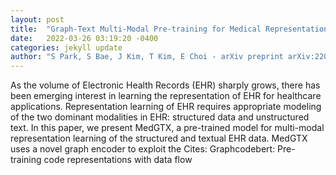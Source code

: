 ```yaml
---
layout: post
title:  "Graph-Text Multi-Modal Pre-training for Medical Representation Learning"
date:   2022-03-26 03:19:20 -0400
categories: jekyll update
author: "S Park, S Bae, J Kim, T Kim, E Choi - arXiv preprint arXiv:2203.09994, 2022"
---
```

As the volume of Electronic Health Records (EHR) sharply grows, there has been emerging interest in learning the representation of EHR for healthcare applications. Representation learning of EHR requires appropriate modeling of the two dominant modalities in EHR: structured data and unstructured text. In this paper, we present MedGTX, a pre-trained model for multi-modal representation learning of the structured and textual EHR data. MedGTX uses a novel graph encoder to exploit the Cites: Graphcodebert: Pre-training code representations with data flow